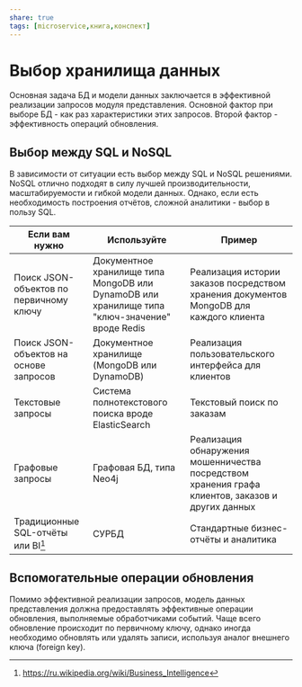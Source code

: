 ```yaml
---
share: true
tags: [microservice,книга,конспект]
---
```

# Выбор хранилища данных
Основная задача БД и модели данных заключается в эффективной реализации запросов модуля представления. Основной фактор при выборе БД - как раз характеристики этих запросов. Второй фактор - эффективность операций обновления.
## Выбор между SQL и NoSQL
В зависимости от ситуации есть выбор между SQL и NoSQL решениями. NoSQL отлично подходят в силу лучшей производительности, масштабируемости и гибкой модели данных. Однако, если есть необходимость построения отчётов, сложной аналитики - выбор в пользу SQL.

|Если вам нужно|Используйте|Пример|
|---|---|---|
|Поиск JSON-объектов по первичному ключу|Документное хранилище типа MongoDB или DynamoDB или хранилище типа "ключ-значение" вроде Redis|Реализация истории заказов посредством хранения документов MongoDB для каждого клиента|
|Поиск JSON-объектов на основе запросов|Документное хранилище (MongoDB или DynamoDB)|Реализация пользовательского интерфейса для клиентов|
|Текстовые запросы|Система полнотекстового поиска вроде ElasticSearch|Текстовый поиск по заказам|
|Графовые запросы|Графовая БД, типа Neo4j|Реализация обнаружения мошенничества посредством хранения графа клиентов, заказов и других данных|
|Традиционные SQL-отчёты или BI[^1]|СУРБД|Стандартные бизнес-отчёты и аналитика|

## Вспомогательные операции обновления
Помимо эффективной реализации запросов, модель данных представления должна предоставлять эффективные операции обновления, выполняемые обработчиками событий. Чаще всего обновление происходит по первичному ключу, однако иногда необходимо обновлять или удалять записи, используя аналог внешнего ключа (foreign key).

[^1]: https://ru.wikipedia.org/wiki/Business_Intelligence